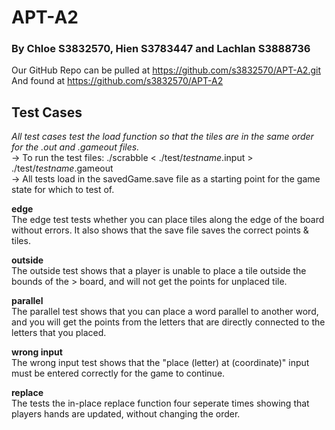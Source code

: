 # APT-A2
<h3>By Chloe S3832570, Hien S3783447 and Lachlan S3888736</h3>

Our GitHub Repo can be pulled at https://github.com/s3832570/APT-A2.git 
And found at https://github.com/s3832570/APT-A2 

## Test Cases
*All test cases test the load function so that the tiles are in the same order for the .out and .gameout files.*  <br>
-> To run the test files: ./scrabble < ./test/*testname*.input > ./test/*testname*.gameout <br>
-> All tests load in the savedGame.save file as a starting point for the game state for which to test of. <br>

**edge** <br>
The edge test tests whether you can place tiles along the edge of the board without errors.  It also shows that the save file saves the correct points & tiles.

**outside** <br>
The outside test shows that a player is unable to place a tile outside the bounds of the > board, and will not get the points for unplaced tile.

**parallel** <br>
The parallel test shows that you can place a word parallel to another word, and you will get the points from the letters that are directly connected to the letters that you placed.

**wrong input** <br>
The wrong input test shows that the "place (letter) at (coordinate)" input must be entered correctly for the game  to continue.

**replace** <br>
The tests the in-place replace function four seperate times showing that players hands are updated, without changing the order. 
